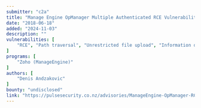 ```yaml
---
submitter: "c2a"
title: "Manage Engine OpManager Multiple Authenticated RCE Vulnerabilities"
date: "2018-06-18"
added: "2024-11-03"
description: ""
vulnerabilities: [
    "RCE", "Path traversal", "Unrestricted file upload", "Information disclosure", "Arbitrary file write"
]
programs: [
    "Zoho (ManageEngine)"
]
authors: [
    "Denis Andzakovic"
]
bounty: "undisclosed"
link: "https://pulsesecurity.co.nz/advisories/ManageEngine-OpManager-RCE"
---
```




